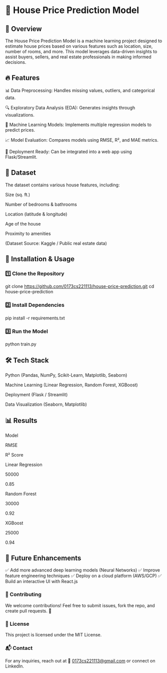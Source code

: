 # 🏡 House Price Prediction Model



## 📌 Overview

The House Price Prediction Model is a machine learning project designed to estimate house prices based on various features such as location, size, number of rooms, and more. This model leverages data-driven insights to assist buyers, sellers, and real estate professionals in making informed decisions.

## 🔥 Features

📊 Data Preprocessing: Handles missing values, outliers, and categorical data.

🔍 Exploratory Data Analysis (EDA): Generates insights through visualizations.

🧠 Machine Learning Models: Implements multiple regression models to predict prices.

📈 Model Evaluation: Compares models using RMSE, R², and MAE metrics.

🎯 Deployment Ready: Can be integrated into a web app using Flask/Streamlit.

## 📂 Dataset

The dataset contains various house features, including:

Size (sq. ft.)

Number of bedrooms & bathrooms

Location (latitude & longitude)

Age of the house

Proximity to amenities

(Dataset Source: Kaggle / Public real estate data)

## 🚀 Installation & Usage

### 1️⃣ Clone the Repository

git clone https://github.com/0173cs221113/house-price-prediction.git
cd house-price-prediction

### 2️⃣ Install Dependencies

pip install -r requirements.txt

### 3️⃣ Run the Model

python train.py

## 🛠️ Tech Stack

Python (Pandas, NumPy, Scikit-Learn, Matplotlib, Seaborn)

Machine Learning (Linear Regression, Random Forest, XGBoost)

Deployment (Flask / Streamlit)

Data Visualization (Seaborn, Matplotlib)

## 📊 Results

Model

RMSE

R² Score

Linear Regression

50000

0.85

Random Forest

30000

0.92

XGBoost

25000

0.94

## 📌 Future Enhancements

✅ Add more advanced deep learning models (Neural Networks)
✅ Improve feature engineering techniques
✅ Deploy on a cloud platform (AWS/GCP)
✅ Build an interactive UI with React.js

### 🤝 Contributing

We welcome contributions! Feel free to submit issues, fork the repo, and create pull requests. 🚀

### 📜 License

This project is licensed under the MIT License.

### 📬 Contact

For any inquiries, reach out at 📧 0173cs221113@gmail.com or connect on LinkedIn.
